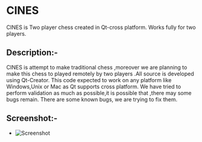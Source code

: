 CINES
=====
CINES is Two player chess created in Qt-cross platform.
Works fully for two players.

Description:-
--------------------------------------------------------------------

CINES is attempt to make traditional chess ,moreover we are planning
to make this chess to played remotely by two players .All source is
developed using Qt-Creator. This code expected to work on any platform
like Windows,Unix or Mac as Qt supports cross platform.
We have tried to perform validation as much as possible,it is possible
that ,there may some bugs remain. There are some known bugs,
we are trying to fix them.

Screenshot:-
--------------------------------------------------------------

* ![Screenshot](https://github.com/tripples/CHESS-in-Qt/blob/master/screenshot/screenshot.png)
